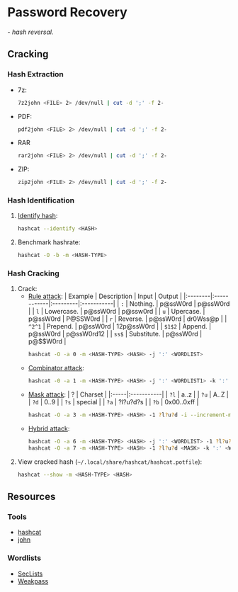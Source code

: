 # Password Recovery

*- hash reversal.*

## Cracking

### Hash Extraction

- 7z:
    ```sh
    7z2john <FILE> 2> /dev/null | cut -d ';' -f 2-
    ```
- PDF:
    ```sh
    pdf2john <FILE> 2> /dev/null | cut -d ';' -f 2-
    ```
- RAR
    ```sh
    rar2john <FILE> 2> /dev/null | cut -d ';' -f 2-
    ```
- ZIP:
    ```sh
    zip2john <FILE> 2> /dev/null | cut -d ';' -f 2-
    ```

### Hash Identification

1. [Identify hash](https://hashcat.net/wiki/doku.php?id=example_hashes):
    ```sh
    hashcat --identify <HASH>
    ```
1. Benchmark hashrate:
    ```sh
    hashcat -O -b -m <HASH-TYPE>
    ```

### Hash Cracking

1. Crack:
    - [Rule attack](https://hashcat.net/wiki/doku.php?id=rule_based_attack):
        | Example | Description |  Input   | Output     |
        |:--------|:------------|:---------|:-----------|
        | `:`     | Nothing.    | p@ssW0rd | p@ssW0rd   |
        | `l`     | Lowercase.  | p@ssW0rd | p@ssw0rd   |
        | `u`     | Upercase.   | p@ssW0rd | P@SSW0rd   |
        | `r`     | Reverse.    | p@ssW0rd | dr0Wss@p   |
        | `^2^1`  | Prepend.    | p@ssW0rd | 12p@ssW0rd |
        | `$1$2`  | Append.     | p@ssW0rd | p@ssW0rd12 |
        | `ss$`   | Substitute. | p@ssW0rd | p@$$W0rd   |
        ```sh
        hashcat -O -a 0 -m <HASH-TYPE> <HASH> -j ':' <WORDLIST>
        ```
    - [Combinator attack](https://hashcat.net/wiki/doku.php?id=combinator_attack):
        ```sh
        hashcat -0 -a 1 -m <HASH-TYPE> <HASH> -j ':' <WORDLIST1> -k ':' <WORDLIST2>
        ```
    - [Mask attack](https://hashcat.net/wiki/doku.php?id=mask_attack):
        | ?    | Charset    |
        |:-----|:-----------|
        | `?l` | a..z       |
        | `?u` | A..Z       |
        | `?d` | 0..9       |
        | `?s` | special    |
        | `?a` | ?l?u?d?s   |
        | `?b` | 0x00..0xff |
        ```sh
        hashcat -O -a 3 -m <HASH-TYPE> <HASH> -1 ?l?u?d -i --increment-min 1 --increment-max 8 <MASK>
        ```
    - [Hybrid attack](https://hashcat.net/wiki/doku.php?id=hybrid_attack):
        ```sh
        hashcat -O -a 6 -m <HASH-TYPE> <HASH> -j ':' <WORDLIST> -1 ?l?u?d <MASK>
        hashcat -O -a 7 -m <HASH-TYPE> <HASH> -1 ?l?u?d <MASK> -k ':' <WORDLIST>
        ```
1. View cracked hash (`~/.local/share/hashcat/hashcat.potfile`):
    ```sh
    hashcat --show -m <HASH-TYPE> <HASH>
    ```

## Resources

### Tools

- [hashcat](https://github.com/hashcat/hashcat/)
- [john](https://github.com/openwall/john/)

### Wordlists

- [SecLists](https://github.com/danielmiessler/SecLists/)
- [Weakpass](https://weakpass.com/wordlists/)
